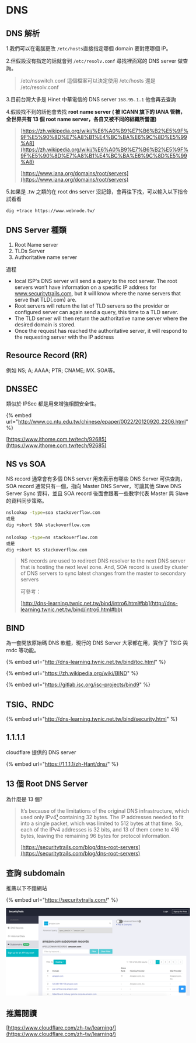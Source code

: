 # DNS

## DNS 解析

1.我們可以在電腦更改 `/etc/hosts`直接指定哪個 domain 要對應哪個 IP。

2.但假設沒有指定的話就會到 `/etc/resolv.conf` 尋找裡面寫的 DNS server 做查詢。

> /etc/nsswitch.conf 這個檔案可以決定使用 /etc/hosts 還是 /etc/resolv.conf

3.目前台灣大多是 Hinet 中華電信的 DNS server `168.95.1.1` 他會再去查詢

4.假設找不到的話他會去找 **root name server ( 被 **ICANN 旗下的 IANA 管轄**，全世界共有 13 個 root name server，各自又被不同的組織所營運)**

> [https://zh.wikipedia.org/wiki/%E6%A0%B9%E7%B6%B2%E5%9F%9F%E5%90%8D%E7%A8%B1%E4%BC%BA%E6%9C%8D%E5%99%A8](https://zh.wikipedia.org/wiki/%E6%A0%B9%E7%B6%B2%E5%9F%9F%E5%90%8D%E7%A8%B1%E4%BC%BA%E6%9C%8D%E5%99%A8)
>
> [https://www.iana.org/domains/root/servers](https://www.iana.org/domains/root/servers)

5.如果是 .tw 之類的在 root dns server 沒記錄，會再往下找，可以輸入以下指令試看看

```
dig +trace https://www.webnode.tw/
```

## DNS Server 種類

1. Root Name server
2. TLDs Server
3. Authoritative name server

過程

* local ISP's DNS server will send a query to the root server. The root servers won’t have information on a specific IP address for www.securitytrails.com, but it will know where the name servers that serve that TLD(.com) are.
* Root servers will return the list of TLD servers so the provider or configured server can again send a query, this time to a TLD server.
* The TLD server will then return the authoritative name server where the desired domain is stored.
* Once the request has reached the authoritative server, it will respond to the requesting server with the IP address

## Resource Record (RR)

例如 NS; A; AAAA; PTR; CNAME; MX. SOA等。

## **DNSSEC**

類似於 IPSec 都是用來增強相關安全性。

{% embed url="http://www.cc.ntu.edu.tw/chinese/epaper/0022/20120920_2206.html" %}

[https://www.ithome.com.tw/tech/92685](https://www.ithome.com.tw/tech/92685)

## NS vs SOA

NS record 通常會有多個 DNS server 用來表示有哪些 DNS Server 可供查詢，SOA record 通常只有一個，指向 Master DNS Server，可讓其他 Slave DNS Server Sync 資料，並且 SOA record 後面會跟著一些數字代表 Master 與 Slave 的資料同步策略。

```bash
nslookup -type=soa stackoverflow.com
或是
dig +short SOA stackoverflow.com

nslookup -type=ns stackoverflow.com
或是
dig +short NS stackoverflow.com
```

> NS records are used to redirect DNS resolver to the next DNS server that is hosting the next level zone. And, SOA record is used by cluster of DNS servers to sync latest changes from the master to secondary servers
>
> 可參考：
>
> [http://dns-learning.twnic.net.tw/bind/intro6.html#bb](http://dns-learning.twnic.net.tw/bind/intro6.html#bb)

## BIND

為一套開放原始碼 DNS 軟體，現行的 DNS Server 大家都在用，實作了 TSIG 與 rndc 等功能。

{% embed url="http://dns-learning.twnic.net.tw/bind/toc.html" %}

{% embed url="https://zh.wikipedia.org/wiki/BIND" %}

{% embed url="https://gitlab.isc.org/isc-projects/bind9" %}

## TSIG、RNDC

{% embed url="http://dns-learning.twnic.net.tw/bind/security.html" %}

## 1.1.1.1

cloudflare 提供的 DNS server

{% embed url="https://1.1.1.1/zh-Hant/dns/" %}



## 13 個 Root DNS Server

為什麼是 13 個?

> It’s because of the limitations of the original DNS infrastructure, which used only IPv4[¹](https://securitytrails.com/blog/dns-root-servers#reference-1) containing 32 bytes. The IP addresses needed to fit into a single packet, which was limited to 512 bytes at that time. So, each of the IPv4 addresses is 32 bits, and 13 of them come to 416 bytes, leaving the remaining 96 bytes for protocol information.
>
> [https://securitytrails.com/blog/dns-root-servers](https://securitytrails.com/blog/dns-root-servers)

## 查詢 subdomain

推薦以下不錯網站

{% embed url="https://securitytrails.com/" %}

![](<../.gitbook/assets/螢幕快照 2020-08-07 下午5.21.52.png>)

## 推薦閱讀

[https://www.cloudflare.com/zh-tw/learning/](https://www.cloudflare.com/zh-tw/learning/)
